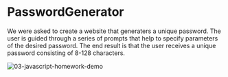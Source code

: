 # PasswordGenerator


We were asked to create a website that generaters a unique password. The user is guided through a series of prompts that help to specify parameters of the desired password. The end result is that the user receives a unique password consisting of 8-128 characters. 

![03-javascript-homework-demo](https://user-images.githubusercontent.com/58192900/74078681-50d55a80-49fb-11ea-84e2-8622bc6ff1ea.png)
